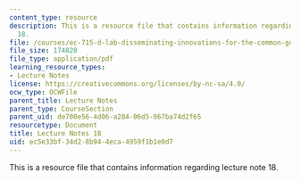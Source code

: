 ```yaml
---
content_type: resource
description: This is a resource file that contains information regarding lecture note
  18.
file: /courses/ec-715-d-lab-disseminating-innovations-for-the-common-good-spring-2007/ec5e33bf34d28b944eca4959f1b1e0d7_MITEC_715S07_notes18.pdf
file_size: 174820
file_type: application/pdf
learning_resource_types:
- Lecture Notes
license: https://creativecommons.org/licenses/by-nc-sa/4.0/
ocw_type: OCWFile
parent_title: Lecture Notes
parent_type: CourseSection
parent_uid: de700e56-4d06-a284-06d5-067ba74d2f65
resourcetype: Document
title: Lecture Notes 18
uid: ec5e33bf-34d2-8b94-4eca-4959f1b1e0d7
---
```

This is a resource file that contains information regarding lecture note 18.